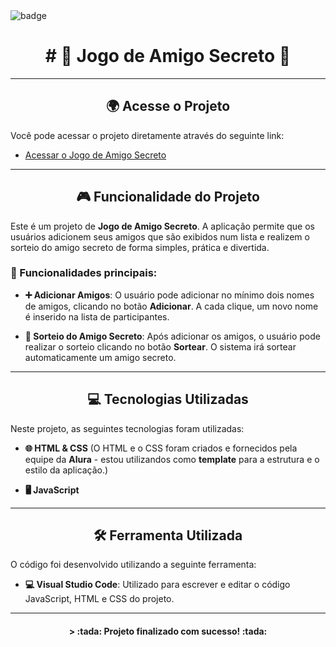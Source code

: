 <img src="https://i.ibb.co/sySbsHX/ff043987-239b-4661-bdb1-7f4ca6092c48.webp" alt="badge" border="0" align="center">
<h1 align="center"> # 🎉 Jogo de Amigo Secreto 🎁 </h1>

---

<h2 align="center">🌍 Acesse o Projeto</h2>

Você pode acessar o projeto diretamente através do seguinte link:

- [Acessar o Jogo de Amigo Secreto](https://challenge-amigo-secreto-t8-one.vercel.app)

---

<h2 align="center">🎮 Funcionalidade do Projeto</h2>

Este é um projeto de **Jogo de Amigo Secreto**. A aplicação permite que os usuários adicionem seus amigos que são exibidos num lista e realizem o sorteio do amigo secreto de forma simples, prática e divertida.

### 🚀 Funcionalidades principais:

- **➕ Adicionar Amigos**: O usuário pode adicionar no mínimo dois nomes de amigos, clicando no botão **Adicionar**. A cada clique, um novo nome é inserido na lista de participantes.
  
- **🎲 Sorteio do Amigo Secreto**: Após adicionar os amigos, o usuário pode realizar o sorteio clicando no botão **Sortear**. O sistema irá sortear automaticamente um amigo secreto.

---

<h2 align="center">💻 Tecnologias Utilizadas</h2>

Neste projeto, as seguintes tecnologias foram utilizadas:

- **🌐 HTML & CSS** (O HTML e o CSS foram criados e fornecidos pela equipe da **Alura** - estou utilizandos como **template** para a estrutura e o estilo da aplicação.)
  
- **🖥️ JavaScript**

---

<h2 align="center">🛠️ Ferramenta Utilizada</h2>

O código foi desenvolvido utilizando a seguinte ferramenta:

- **💻 Visual Studio Code**: Utilizado para escrever e editar o código JavaScript, HTML e CSS do projeto.

---

<h4 align="center"> > :tada: Projeto finalizado com sucesso! :tada: </h4>
